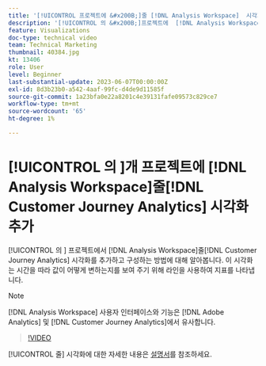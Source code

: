 ```yaml
---
title: '[!UICONTROL 프로젝트에 &#x200B;]줄 [!DNL Analysis Workspace]  시각화 추가'
description: '[!UICONTROL 의 &#x200B;]프로젝트에  [!DNL Analysis Workspace] 줄 [!DNL Customer Journey Analytics] 시각화를 추가하고 구성하는 방법에 대해 알아봅니다.'
feature: Visualizations
doc-type: technical video
team: Technical Marketing
thumbnail: 40384.jpg
kt: 13406
role: User
level: Beginner
last-substantial-update: 2023-06-07T00:00:00Z
exl-id: 8d3b23b0-a542-4aaf-99fc-d4de9d11585f
source-git-commit: 1a23bfa0e22a8201c4e39131fafe09573c829ce7
workflow-type: tm+mt
source-wordcount: '65'
ht-degree: 1%

---
```


# [!UICONTROL 의 &#x200B;]개 프로젝트에 [!DNL Analysis Workspace]줄[!DNL Customer Journey Analytics] 시각화 추가

[!UICONTROL 의 &#x200B;] 프로젝트에서 [!DNL Analysis Workspace]줄[!DNL Customer Journey Analytics] 시각화를 추가하고 구성하는 방법에 대해 알아봅니다. 이 시각화는 시간을 따라 값이 어떻게 변하는지를 보여 주기 위해 라인을 사용하여 지표를 나타냅니다.

>[!NOTE]
>
>[!DNL Analysis Workspace] 사용자 인터페이스와 기능은 [!DNL Adobe Analytics] 및 [!DNL Customer Journey Analytics]에서 유사합니다.

>[!VIDEO](https://video.tv.adobe.com/v/40384/?quality=12&learn=on)

[!UICONTROL 줄] 시각화에 대한 자세한 내용은 [설명서](https://experienceleague.adobe.com/docs/analytics-platform/using/cja-workspace/visualizations/line.html?lang=ko)를 참조하세요.
